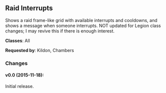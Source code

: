 ## Raid Interrupts

Shows a raid frame-like grid with available interrupts and cooldowns, and shows
a message when someone interrupts. NOT updated for Legion class changes; I may
revive this if there is enough interest.

**Classes**: All

**Requested by**: Kildon, Chambers

### Changes

#### v0.0 (2015-11-18):

Initial release.


